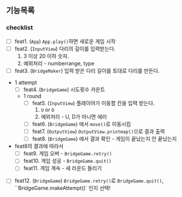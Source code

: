 ## 기능목록

### checklist

- [ ] feat1. (`App`) `App.play()`하면 새로운 게임 시작
- [ ] feat2. (`InputView`) 다리의 길이를 입력받는다.
  1. 3 이상 20 이하 숫자.
  2. 예외처리 - numberrange, type
- [ ] feat3. (`BridgeMaker`) 입력 받은 다리 길이를 토대로 다리를 만든다.
- 1 attempt
  - [ ] feat4. (`BridgeGame`) 시도횟수 카운트
  - 1 round
    - [ ] feat5. (`InputView`) 플레이어가 이동할 칸을 입력 받는다.
      1. `U` or `D`
      2. 예외처리 - U, D가 아니면 에러
    - [ ] feat6. (`BridgeGame`) 에서 `move()`로 이동시킴
    - [ ] feat7. (`OutputView`) `OutputView.printmap()`으로 결과 출력
    - [ ] feat8. (`BridgeGame`) 에서 결과 확인 - 게임이 끝났는지 안 끝났는지
- feat8의 결과에 따라서
  - [ ] feat9. 게임 오버 - `BridgeGame.retry()`
  - [ ] feat10. 게임 성공 - `BridgeGame.quit()`
  - [ ] feat11. 게임 계속 - 새 라운드 돌리기
- [ ] feat12. (`BridgeGame`) `BridgeGame.retry()`로 `BridgeGame.quit()`, ``BridgeGame.makeAttempt()` 인지 선택!
